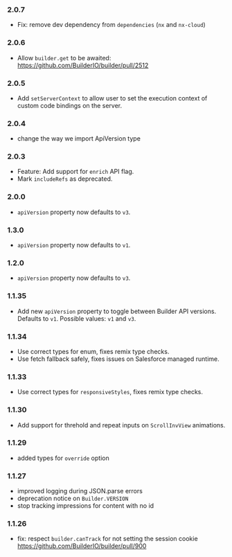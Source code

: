 ### 2.0.7

- Fix: remove dev dependency from `dependencies` (`nx` and `nx-cloud`)

### 2.0.6

- Allow `builder.get` to be awaited: https://github.com/BuilderIO/builder/pull/2512

### 2.0.5

- Add `setServerContext` to allow user to set the execution context of custom code bindings on the server.

### 2.0.4

- change the way we import ApiVersion type

### 2.0.3

- Feature: Add support for `enrich` API flag.
- Mark `includeRefs` as deprecated.

### 2.0.0

- `apiVersion` property now defaults to `v3`.

### 1.3.0

- `apiVersion` property now defaults to `v1`.

### 1.2.0

- `apiVersion` property now defaults to `v3`.

### 1.1.35

- Add new `apiVersion` property to toggle between Builder API versions. Defaults to `v1`. Possible values: `v1` and `v3`.

### 1.1.34

- Use correct types for enum, fixes remix type checks.
- Use fetch fallback safely, fixes issues on Salesforce managed runtime.

### 1.1.33

- Use correct types for `responsiveStyles`, fixes remix type checks.

### 1.1.30

- Add support for threhold and repeat inputs on `ScrollInvView` animations.

### 1.1.29

- added types for `override` option

### 1.1.27

- improved logging during JSON.parse errors
- deprecation notice on `Builder.VERSION`
- stop tracking impressions for content with no id

### 1.1.26

- fix: respect `builder.canTrack` for not setting the session cookie https://github.com/BuilderIO/builder/pull/900
